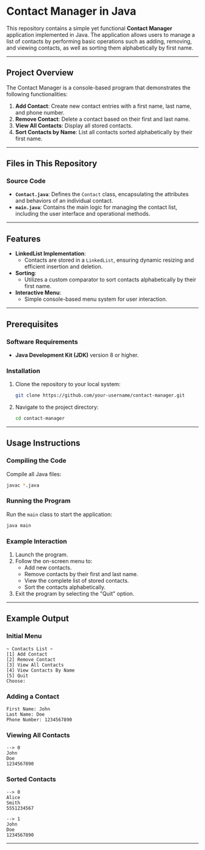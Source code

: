 # Contact Manager in Java

This repository contains a simple yet functional **Contact Manager** application implemented in Java. The application allows users to manage a list of contacts by performing basic operations such as adding, removing, and viewing contacts, as well as sorting them alphabetically by first name.

---

## Project Overview
The Contact Manager is a console-based program that demonstrates the following functionalities:

1. **Add Contact**: Create new contact entries with a first name, last name, and phone number.
2. **Remove Contact**: Delete a contact based on their first and last name.
3. **View All Contacts**: Display all stored contacts.
4. **Sort Contacts by Name**: List all contacts sorted alphabetically by their first name.

---

## Files in This Repository
### Source Code
- **`Contact.java`**: Defines the `Contact` class, encapsulating the attributes and behaviors of an individual contact.
- **`main.java`**: Contains the main logic for managing the contact list, including the user interface and operational methods.

---

## Features
- **LinkedList Implementation**:
  - Contacts are stored in a `LinkedList`, ensuring dynamic resizing and efficient insertion and deletion.
- **Sorting**:
  - Utilizes a custom comparator to sort contacts alphabetically by their first name.
- **Interactive Menu**:
  - Simple console-based menu system for user interaction.

---

## Prerequisites
### Software Requirements
- **Java Development Kit (JDK)** version 8 or higher.

### Installation
1. Clone the repository to your local system:
   ```bash
   git clone https://github.com/your-username/contact-manager.git
   ```
2. Navigate to the project directory:
   ```bash
   cd contact-manager
   ```

---

## Usage Instructions
### Compiling the Code
Compile all Java files:
```bash
javac *.java
```

### Running the Program
Run the `main` class to start the application:
```bash
java main
```

### Example Interaction
1. Launch the program.
2. Follow the on-screen menu to:
   - Add new contacts.
   - Remove contacts by their first and last name.
   - View the complete list of stored contacts.
   - Sort the contacts alphabetically.
3. Exit the program by selecting the "Quit" option.

---

## Example Output
### Initial Menu
```
~ Contacts List ~
[1] Add Contact
[2] Remove Contact
[3] View All Contacts
[4] View Contacts By Name
[5] Quit
Choose:
```

### Adding a Contact
```
First Name: John
Last Name: Doe
Phone Number: 1234567890
```

### Viewing All Contacts
```
--> 0
John
Doe
1234567890
```

### Sorted Contacts
```
--> 0
Alice
Smith
5551234567

--> 1
John
Doe
1234567890
```

---

